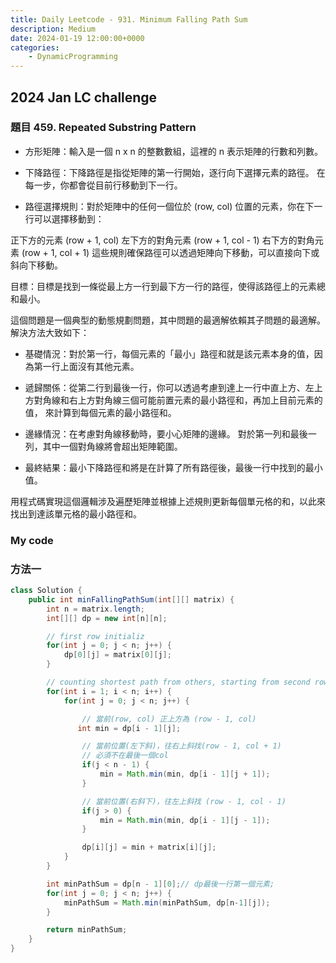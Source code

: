 ```yaml
---
title: Daily Leetcode - 931. Minimum Falling Path Sum
description: Medium
date: 2024-01-19 12:00:00+0000
categories:
    - DynamicProgramming
---
```


##  2024 Jan LC challenge

### 題目  459. Repeated Substring Pattern

* 方形矩陣：輸入是一個 n x n 的整數數組，這裡的 n 表示矩陣的行數和列數。

* 下降路徑：下降路徑是指從矩陣的第一行開始，逐行向下選擇元素的路徑。 在每一步，你都會從目前行移動到下一行。

* 路徑選擇規則：對於矩陣中的任何一個位於 (row, col) 位置的元素，你在下一行可以選擇移動到：

正下方的元素 (row + 1, col)
左下方的對角元素 (row + 1, col - 1)
右下方的對角元素 (row + 1, col + 1)
這些規則確保路徑可以透過矩陣向下移動，可以直接向下或斜向下移動。

目標：目標是找到一條從最上方一行到最下方一行的路徑，使得該路徑上的元素總和最小。

這個問題是一個典型的動態規劃問題，其中問題的最適解依賴其子問題的最適解。 解決方法大致如下：

* 基礎情況：對於第一行，每個元素的「最小」路徑和就是該元素本身的值，因為第一行上面沒有其他元素。

* 遞歸關係：從第二行到最後一行，你可以透過考慮到達上一行中直上方、左上方對角線和右上方對角線三個可能前置元素的最小路徑和，再加上目前元素的值， 來計算到每個元素的最小路徑和。

* 邊緣情況：在考慮對角線移動時，要小心矩陣的邊緣。 對於第一列和最後一列，其中一個對角線將會超出矩陣範圍。

* 最終結果：最小下降路徑和將是在計算了所有路徑後，最後一行中找到的最小值。

用程式碼實現這個邏輯涉及遍歷矩陣並根據上述規則更新每個單元格的和，以此來找出到達該單元格的最小路徑和。


### My code 

### 方法一

```java
class Solution {
    public int minFallingPathSum(int[][] matrix) {
        int n = matrix.length;
        int[][] dp = new int[n][n]; 

        // first row initializ
        for(int j = 0; j < n; j++) {
            dp[0][j] = matrix[0][j];
        }

        // counting shortest path from others, starting from second row. so i = 1 
        for(int i = 1; i < n; i++) {
            for(int j = 0; j < n; j++) {

                // 當前(row, col) 正上方為 (row - 1, col)
               int min = dp[i - 1][j];

                // 當前位置(左下斜)，往右上斜找(row - 1, col + 1)
                // 必須不在最後一個col
                if(j < n - 1) {
                    min = Math.min(min, dp[i - 1][j + 1]);
                }

                // 當前位置(右斜下)，往左上斜找 (row - 1, col - 1)
                if(j > 0) {
                    min = Math.min(min, dp[i - 1][j - 1]);
                }

                dp[i][j] = min + matrix[i][j];
            }
        }

        int minPathSum = dp[n - 1][0];// dp最後一行第一個元素;
        for(int j = 0; j < n; j++) {
            minPathSum = Math.min(minPathSum, dp[n-1][j]);
        }

        return minPathSum;
    }
}
```
